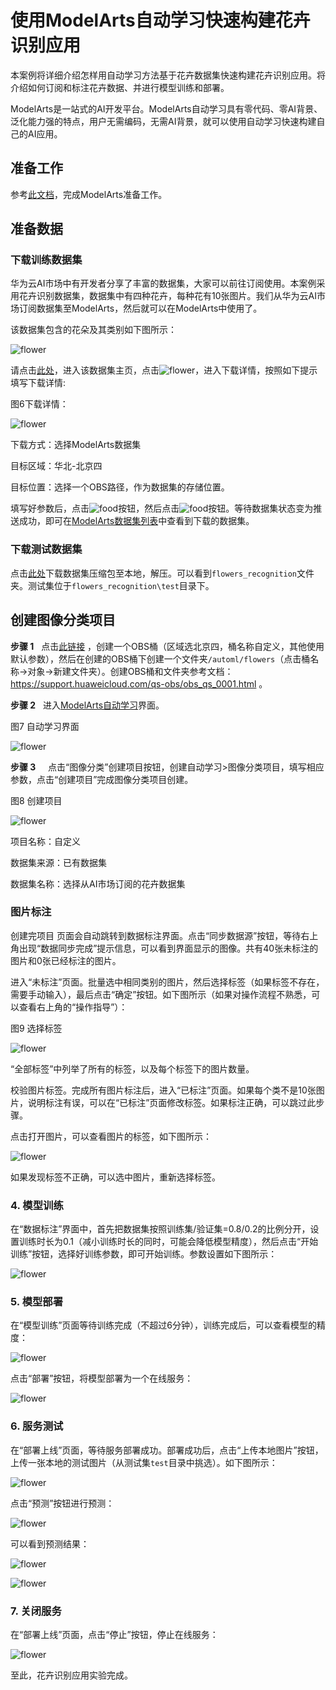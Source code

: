 

# 使用ModelArts自动学习快速构建花卉识别应用

本案例将详细介绍怎样用自动学习方法基于花卉数据集快速构建花卉识别应用。将介绍如何订阅和标注花卉数据、并进行模型训练和部署。

ModelArts是一站式的AI开发平台。ModelArts自动学习具有零代码、零AI背景、泛化能力强的特点，用户无需编码，无需AI背景，就可以使用自动学习快速构建自己的AI应用。

## 准备工作

参考[此文档](https://github.com/huaweicloud/ModelArts-Lab/blob/master/docs/ModelArts准备工作/准备工作简易版.md)，完成ModelArts准备工作。

## 准备数据

### 下载训练数据集

华为云AI市场中有开发者分享了丰富的数据集，大家可以前往订阅使用。本案例采用花卉识别数据集，数据集中有四种花卉，每种花有10张图片。我们从华为云AI市场订阅数据集至ModelArts，然后就可以在ModelArts中使用了。

该数据集包含的花朵及其类别如下图所示：

![flower](images/labels.png)

请点击[此处](https://marketplace.huaweicloud.com/markets/aihub/datasets/detail/?content_id=a3f3c385-ea26-4902-9b9c-e3e47aedff3a)，进入该数据集主页，点击![flower](./images/下载按钮.png)，进入下载详情，按照如下提示填写下载详情:

图6下载详情：

![flower](./images/数据下载详情1.png)

下载方式：选择ModelArts数据集

目标区域：华北-北京四

目标位置：选择一个OBS路径，作为数据集的存储位置。

填写好参数后，点击![food](./images/下一步.png)按钮，然后点击![food](./images/确定.png)按钮。等待数据集状态变为推送成功，即可在[ModelArts数据集列表](https://console.huaweicloud.com/modelarts/?region=cn-north-4#/dataset)中查看到下载的数据集。

### 下载测试数据集

点击[此处](https://modelarts-labs.obs.cn-north-1.myhuaweicloud.com/ExeML/ExeML_Flowers_Recognition/flowers_recognition.tar.gz)下载数据集压缩包至本地，解压。可以看到`flowers_recognition`文件夹。测试集位于`flowers_recognition\test`目录下。

##  创建图像分类项目

**步骤 1**&#160; &#160;点击[此链接](https://storage.huaweicloud.com/obs/?&locale=zh-cn#/obs/create) ，创建一个OBS桶（区域选北京四，桶名称自定义，其他使用默认参数），然后在创建的OBS桶下创建一个文件夹`/automl/flowers`（点击桶名称->对象->新建文件夹）。创建OBS桶和文件夹参考文档：https://support.huaweicloud.com/qs-obs/obs_qs_0001.html 。

**步骤 2**&#160; &#160;进入[ModelArts自动学习](https://console.huaweicloud.com/modelarts/?region=cn-north-4#/exeml)界面。

图7 自动学习界面

![flower](images/自动学习.png)

**步骤 3** &#160; &#160; 点击“图像分类”创建项目按钮，创建自动学习>图像分类项目，填写相应参数，点击“创建项目”完成图像分类项目创建。

图8 创建项目

![flower](images/创建分类项目1.png)

项目名称：自定义

数据集来源：已有数据集

数据集名称：选择从AI市场订阅的花卉数据集

### 图片标注

创建完项目&#160;页面会自动跳转到数据标注界面。点击“同步数据源”按钮，等待右上角出现“数据同步完成”提示信息，可以看到界面显示的图像。共有40张未标注的图片和0张已经标注的图片。

进入“未标注”页面。批量选中相同类别的图片，然后选择标签（如果标签不存在，需要手动输入），最后点击“确定”按钮。如下图所示（如果对操作流程不熟悉，可以查看右上角的“操作指导”）：

图9 选择标签

![flower](images/选择标签.png)

“全部标签”中列举了所有的标签，以及每个标签下的图片数量。

校验图片标签。完成所有图片标注后，进入“已标注”页面。如果每个类不是10张图片，说明标注有误，可以在“已标注”页面修改标签。如果标注正确，可以跳过此步骤。

点击打开图片，可以查看图片的标签，如下图所示：

![flower](images/查看标签.png)

如果发现标签不正确，可以选中图片，重新选择标签。

### 4. 模型训练

在“数据标注”界面中，首先把数据集按照训练集/验证集=0.8/0.2的比例分开，设置训练时长为0.1（减小训练时长的同时，可能会降低模型精度），然后点击“开始训练”按钮，选择好训练参数，即可开始训练。参数设置如下图所示：

![flower](images/训练设置.png)

### 5. 模型部署

在“模型训练”页面等待训练完成（不超过6分钟），训练完成后，可以查看模型的精度：

![flower](images/训练完成.png)

点击“部署”按钮，将模型部署为一个在线服务：

![flower](images/部署.png)

### 6. 服务测试

在“部署上线”页面，等待服务部署成功。部署成功后，点击“上传本地图片”按钮，上传一张本地的测试图片（从测试集`test`目录中挑选）。如下图所示：

![flower](images/上传本地图片.png)

点击“预测”按钮进行预测：

![flower](images/测试.png)

可以看到预测结果：

![flower](images/预测结果.png)

![flower](images/预测结果.png)

### 7. 关闭服务

在“部署上线”页面，点击“停止”按钮，停止在线服务：

![flower](images/停止服务.png)


至此，花卉识别应用实验完成。


